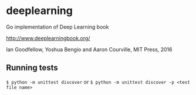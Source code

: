 # deeplearning
Go implementation of Deep Learning book

http://www.deeplearningbook.org/

Ian Goodfellow, Yoshua Bengio and Aaron Courville, MIT Press, 2016

## Running tests
`$ python -m unittest discover`
or
`$ python -m unittest discover -p <test file name>`
